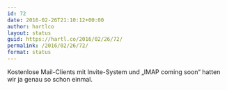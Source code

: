 ```yaml
---
id: 72
date: 2016-02-26T21:10:12+00:00
author: hartlco
layout: status
guid: https://hartl.co/2016/02/26/72/
permalink: /2016/02/26/72/
format: status
---
```

Kostenlose Mail-Clients mit Invite-System und &#8222;IMAP coming soon&#8220; hatten wir ja genau so schon einmal.